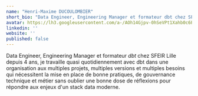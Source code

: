 ```yaml
---
name: "Henri-Maxime DUCOULOMBIER"
short_bio: "Data Engineer, Engineering Manager et formateur dbt chez SFEIR Lille depuis 4 ans"
avatar: https://lh3.googleusercontent.com/a-/AOh14Gjpv-0hSeVPt1Xahb0c6PYbbjjh7YlR2Ie35Lfs=s96-c
linkedin: ''
website: ''
published: false
---
```


Data Engineer, Engineering Manager et formateur _dbt_ chez SFEIR Lille depuis 4 ans, je travaille quasi quotidiennement avec dbt dans une organisation aux multiples projets, multiples versions et multiples besoins qui nécessitent la mise en place de bonne pratiques, de gouvernance technique et métier sans oublier une bonne dose de réflexions pour répondre aux enjeux d'un stack data moderne.

